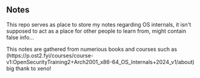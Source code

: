 ## Notes

<p>This repo serves as place to store my notes regarding OS internals, it isn't supposed to act as a place for other people to learn from, might contain false info...</p>
<p>This notes are gathered from numerious books and courses such as (https://p.ost2.fyi/courses/course-v1:OpenSecurityTraining2+Arch2001_x86-64_OS_Internals+2024_v1/about) big thank to xeno!</p>
